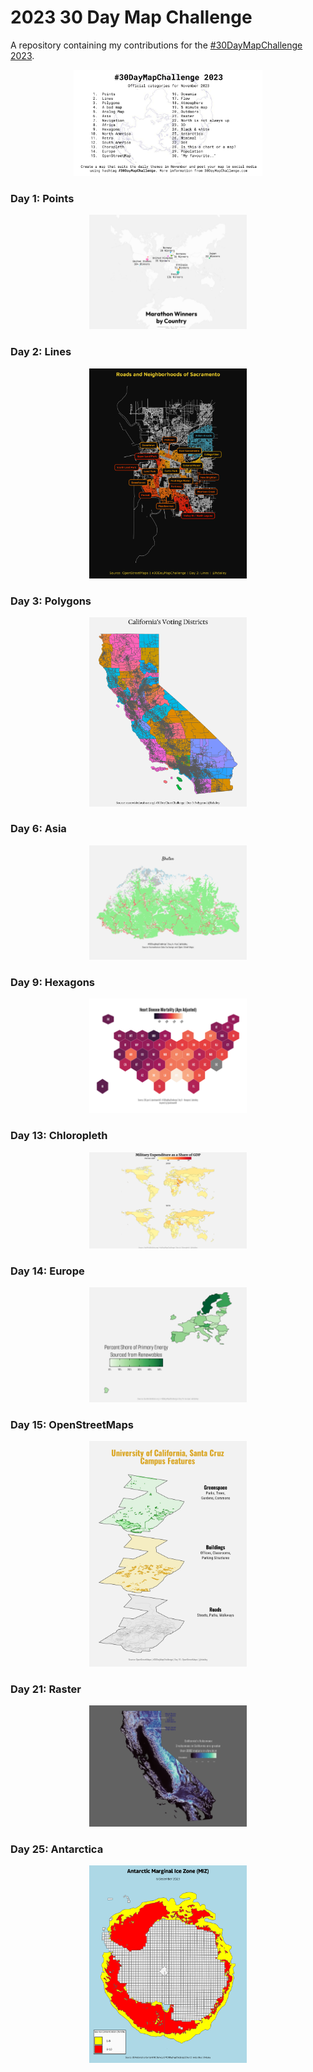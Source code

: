 # 2023 30 Day Map Challenge

A repository containing my contributions for the [#30DayMapChallenge 2023](https://30daychartchallenge.org/).

<p align="center">
<img src="2023_prompts.png?raw=true" width=60%>
</p>

### Day 1: Points
<p align="center">
  <img src="maps/01_points.png?raw=true" width=50%>
</p>

### Day 2: Lines
<p align="center">
  <img src="maps/02_lines.png?raw=true" width=50%>
</p>

### Day 3: Polygons
<p align="center">
  <img src="maps/03_polygons.png?raw=true" width=50%>
</p>

### Day 6: Asia
<p align="center">
  <img src="maps/06_asia.png?raw=true" width=50%>
</p>

### Day 9: Hexagons
<p align="center">
  <img src="maps/09_hexagons.png?raw=true" width=50%>
</p>

### Day 13: Chloropleth
<p align="center">
  <img src="maps/13_chloropleth.png?raw=true" width=50%>
</p>

### Day 14: Europe
<p align="center">
  <img src="maps/14_europe.png?raw=true" width=50%>
</p>

### Day 15: OpenStreetMaps
<p align="center">
  <img src="maps/15_openstreetmaps.png?raw=true" width=50%>
</p>

### Day 21: Raster
<p align="center">
  <img src="maps/21_raster.png?raw=true" width=50%>
</p>

### Day 25: Antarctica
<p align="center">
  <img src="maps/25_antarctica.png?raw=true" width=50%>
</p>
